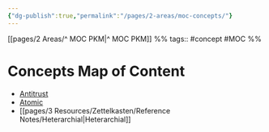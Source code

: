 ```yaml
---
{"dg-publish":true,"permalink":"/pages/2-areas/moc-concepts/"}
---
```


[[pages/2 Areas/^ MOC PKM|^ MOC PKM]] %% tags:: #concept #MOC %%

# Concepts Map of Content
- [Antitrust](../3%20Resources/Zettelkasten/Reference%20Notes/Antitrust.md)
- [Atomic](../3%20Resources/Zettelkasten/Reference%20Notes/Atomic.md)
- [[pages/3 Resources/Zettelkasten/Reference Notes/Heterarchial|Heterarchial]]